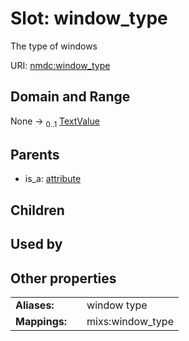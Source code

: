 
# Slot: window_type


The type of windows

URI: [nmdc:window_type](https://microbiomedata/meta/window_type)


## Domain and Range

None &#8594;  <sub>0..1</sub> [TextValue](TextValue.md)

## Parents

 *  is_a: [attribute](attribute.md)

## Children


## Used by


## Other properties

|  |  |  |
| --- | --- | --- |
| **Aliases:** | | window type |
| **Mappings:** | | mixs:window_type |

